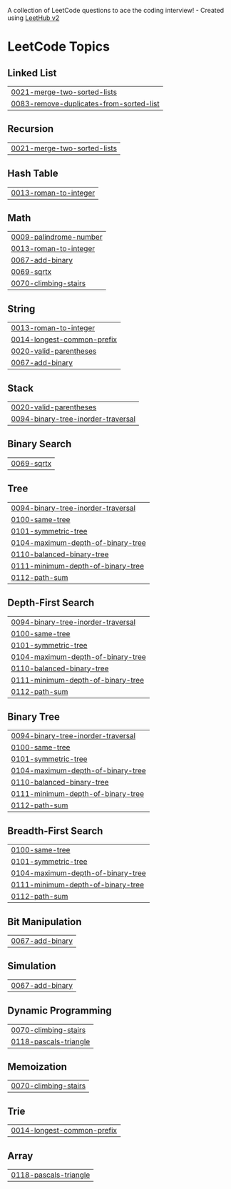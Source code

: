 A collection of LeetCode questions to ace the coding interview! - Created using [LeetHub v2](https://github.com/arunbhardwaj/LeetHub-2.0)
<!---LeetCode Topics Start-->
# LeetCode Topics
## Linked List
|  |
| ------- |
| [0021-merge-two-sorted-lists](https://github.com/jhalakbhandari/Leetcode_sol/tree/master/0021-merge-two-sorted-lists) |
| [0083-remove-duplicates-from-sorted-list](https://github.com/jhalakbhandari/Leetcode_sol/tree/master/0083-remove-duplicates-from-sorted-list) |
## Recursion
|  |
| ------- |
| [0021-merge-two-sorted-lists](https://github.com/jhalakbhandari/Leetcode_sol/tree/master/0021-merge-two-sorted-lists) |
## Hash Table
|  |
| ------- |
| [0013-roman-to-integer](https://github.com/jhalakbhandari/Leetcode_sol/tree/master/0013-roman-to-integer) |
## Math
|  |
| ------- |
| [0009-palindrome-number](https://github.com/jhalakbhandari/Leetcode_sol/tree/master/0009-palindrome-number) |
| [0013-roman-to-integer](https://github.com/jhalakbhandari/Leetcode_sol/tree/master/0013-roman-to-integer) |
| [0067-add-binary](https://github.com/jhalakbhandari/Leetcode_sol/tree/master/0067-add-binary) |
| [0069-sqrtx](https://github.com/jhalakbhandari/Leetcode_sol/tree/master/0069-sqrtx) |
| [0070-climbing-stairs](https://github.com/jhalakbhandari/Leetcode_sol/tree/master/0070-climbing-stairs) |
## String
|  |
| ------- |
| [0013-roman-to-integer](https://github.com/jhalakbhandari/Leetcode_sol/tree/master/0013-roman-to-integer) |
| [0014-longest-common-prefix](https://github.com/jhalakbhandari/Leetcode_sol/tree/master/0014-longest-common-prefix) |
| [0020-valid-parentheses](https://github.com/jhalakbhandari/Leetcode_sol/tree/master/0020-valid-parentheses) |
| [0067-add-binary](https://github.com/jhalakbhandari/Leetcode_sol/tree/master/0067-add-binary) |
## Stack
|  |
| ------- |
| [0020-valid-parentheses](https://github.com/jhalakbhandari/Leetcode_sol/tree/master/0020-valid-parentheses) |
| [0094-binary-tree-inorder-traversal](https://github.com/jhalakbhandari/Leetcode_sol/tree/master/0094-binary-tree-inorder-traversal) |
## Binary Search
|  |
| ------- |
| [0069-sqrtx](https://github.com/jhalakbhandari/Leetcode_sol/tree/master/0069-sqrtx) |
## Tree
|  |
| ------- |
| [0094-binary-tree-inorder-traversal](https://github.com/jhalakbhandari/Leetcode_sol/tree/master/0094-binary-tree-inorder-traversal) |
| [0100-same-tree](https://github.com/jhalakbhandari/Leetcode_sol/tree/master/0100-same-tree) |
| [0101-symmetric-tree](https://github.com/jhalakbhandari/Leetcode_sol/tree/master/0101-symmetric-tree) |
| [0104-maximum-depth-of-binary-tree](https://github.com/jhalakbhandari/Leetcode_sol/tree/master/0104-maximum-depth-of-binary-tree) |
| [0110-balanced-binary-tree](https://github.com/jhalakbhandari/Leetcode_sol/tree/master/0110-balanced-binary-tree) |
| [0111-minimum-depth-of-binary-tree](https://github.com/jhalakbhandari/Leetcode_sol/tree/master/0111-minimum-depth-of-binary-tree) |
| [0112-path-sum](https://github.com/jhalakbhandari/Leetcode_sol/tree/master/0112-path-sum) |
## Depth-First Search
|  |
| ------- |
| [0094-binary-tree-inorder-traversal](https://github.com/jhalakbhandari/Leetcode_sol/tree/master/0094-binary-tree-inorder-traversal) |
| [0100-same-tree](https://github.com/jhalakbhandari/Leetcode_sol/tree/master/0100-same-tree) |
| [0101-symmetric-tree](https://github.com/jhalakbhandari/Leetcode_sol/tree/master/0101-symmetric-tree) |
| [0104-maximum-depth-of-binary-tree](https://github.com/jhalakbhandari/Leetcode_sol/tree/master/0104-maximum-depth-of-binary-tree) |
| [0110-balanced-binary-tree](https://github.com/jhalakbhandari/Leetcode_sol/tree/master/0110-balanced-binary-tree) |
| [0111-minimum-depth-of-binary-tree](https://github.com/jhalakbhandari/Leetcode_sol/tree/master/0111-minimum-depth-of-binary-tree) |
| [0112-path-sum](https://github.com/jhalakbhandari/Leetcode_sol/tree/master/0112-path-sum) |
## Binary Tree
|  |
| ------- |
| [0094-binary-tree-inorder-traversal](https://github.com/jhalakbhandari/Leetcode_sol/tree/master/0094-binary-tree-inorder-traversal) |
| [0100-same-tree](https://github.com/jhalakbhandari/Leetcode_sol/tree/master/0100-same-tree) |
| [0101-symmetric-tree](https://github.com/jhalakbhandari/Leetcode_sol/tree/master/0101-symmetric-tree) |
| [0104-maximum-depth-of-binary-tree](https://github.com/jhalakbhandari/Leetcode_sol/tree/master/0104-maximum-depth-of-binary-tree) |
| [0110-balanced-binary-tree](https://github.com/jhalakbhandari/Leetcode_sol/tree/master/0110-balanced-binary-tree) |
| [0111-minimum-depth-of-binary-tree](https://github.com/jhalakbhandari/Leetcode_sol/tree/master/0111-minimum-depth-of-binary-tree) |
| [0112-path-sum](https://github.com/jhalakbhandari/Leetcode_sol/tree/master/0112-path-sum) |
## Breadth-First Search
|  |
| ------- |
| [0100-same-tree](https://github.com/jhalakbhandari/Leetcode_sol/tree/master/0100-same-tree) |
| [0101-symmetric-tree](https://github.com/jhalakbhandari/Leetcode_sol/tree/master/0101-symmetric-tree) |
| [0104-maximum-depth-of-binary-tree](https://github.com/jhalakbhandari/Leetcode_sol/tree/master/0104-maximum-depth-of-binary-tree) |
| [0111-minimum-depth-of-binary-tree](https://github.com/jhalakbhandari/Leetcode_sol/tree/master/0111-minimum-depth-of-binary-tree) |
| [0112-path-sum](https://github.com/jhalakbhandari/Leetcode_sol/tree/master/0112-path-sum) |
## Bit Manipulation
|  |
| ------- |
| [0067-add-binary](https://github.com/jhalakbhandari/Leetcode_sol/tree/master/0067-add-binary) |
## Simulation
|  |
| ------- |
| [0067-add-binary](https://github.com/jhalakbhandari/Leetcode_sol/tree/master/0067-add-binary) |
## Dynamic Programming
|  |
| ------- |
| [0070-climbing-stairs](https://github.com/jhalakbhandari/Leetcode_sol/tree/master/0070-climbing-stairs) |
| [0118-pascals-triangle](https://github.com/jhalakbhandari/Leetcode_sol/tree/master/0118-pascals-triangle) |
## Memoization
|  |
| ------- |
| [0070-climbing-stairs](https://github.com/jhalakbhandari/Leetcode_sol/tree/master/0070-climbing-stairs) |
## Trie
|  |
| ------- |
| [0014-longest-common-prefix](https://github.com/jhalakbhandari/Leetcode_sol/tree/master/0014-longest-common-prefix) |
## Array
|  |
| ------- |
| [0118-pascals-triangle](https://github.com/jhalakbhandari/Leetcode_sol/tree/master/0118-pascals-triangle) |
<!---LeetCode Topics End-->